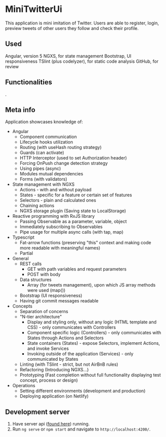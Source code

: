 # MiniTwitterUi

This application is mini imitation of Twitter. Users are able to register, login, preview tweets of other users they follow and check their profile.

## Used

Angular, version 5
NGXS, for state management
Bootstrap, UI responsiveness
TSlint (plus codelyzer), for static code analysis
GitHub, for review

## Functionalities

.

## Meta info
Application showcases knowledge of:
  - Angular
    - Component communication
    - Lifecycle hooks utilization
    - Routing (with useHash routing strategy)
    - Guards (can activate)
    - HTTP Interceptor (used to set Authorization header)
    - Forcing OnPush change detection strategy 
    - Using pipes (async)
    - Modules mutual dependencies
    - Forms (with validators)
  - State management with NGXS
    - Actions - with and without payload
    - States - specific for a feature or certain set of features
    - Selectors - plain and calculated ones
    - Chaining actions
    - NGXS storage plugin (Saving state to LocalStorage)
  - Reactive programming with RxJS library
    - Passing Observable as a parameter, variable, object
    - Immediately subscribing to Observables
    - Pipe usage for multiple async calls (with tap, map)
  - Typescript
    - Fat-arrow functions (preserving "this" context and making code more readable with meaningful names)
    - Partial
  - General
    - REST calls
      - GET with path variables and request parameters
      - POST with body 
    - Data structures
      - Array (for tweets management), upon which JS array methods were used (map())
    - Bootstrap (UI responsiveness)
    - Having git commit messages readable
  - Concepts
    - Separation of concerns
    - "N-tier architecture"
      - Display and styling only, without any logic (HTML template and CSS) - only communicates with Controllers
      - Component specific logic (Controllers) - only communicates with States through Actions and Selectors
      - State containers (States) - expose Selectors, implement Actions, and invoke Services
      - Invoking outside of the application (Services) - only communicated by States
    - Linting (with TSlint - strict, but not AirBnB rules)
    - Refactoring (Introducing NGXS...)
    - Prototyping (Fast completion without full functionality displaying test concept, process or design)
  - Operations
    - Setting different environments (development and production)
    - Deploying application (on Netlify)

## Development server
1. Have server api ([found here](https://github.com/edinfazlic/location-api)) running. 
1. Run `ng serve` or `npm start` and navigate to `http://localhost:4200/`. 
